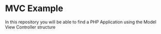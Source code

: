 # MVC Example

In this repository you will be able to find a PHP Application using the Model View Controller structure
